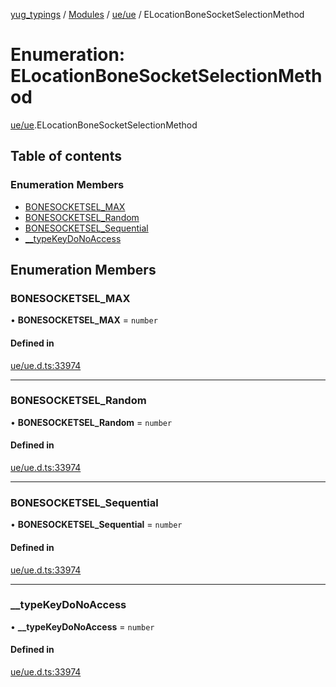 [yug_typings](../README.md) / [Modules](../modules.md) / [ue/ue](../modules/ue_ue.md) / ELocationBoneSocketSelectionMethod

# Enumeration: ELocationBoneSocketSelectionMethod

[ue/ue](../modules/ue_ue.md).ELocationBoneSocketSelectionMethod

## Table of contents

### Enumeration Members

- [BONESOCKETSEL\_MAX](ue_ue.ELocationBoneSocketSelectionMethod.md#bonesocketsel_max)
- [BONESOCKETSEL\_Random](ue_ue.ELocationBoneSocketSelectionMethod.md#bonesocketsel_random)
- [BONESOCKETSEL\_Sequential](ue_ue.ELocationBoneSocketSelectionMethod.md#bonesocketsel_sequential)
- [\_\_typeKeyDoNoAccess](ue_ue.ELocationBoneSocketSelectionMethod.md#__typekeydonoaccess)

## Enumeration Members

### BONESOCKETSEL\_MAX

• **BONESOCKETSEL\_MAX** = `number`

#### Defined in

[ue/ue.d.ts:33974](https://github.com/YugMetaverse/yug_typings/blob/b7d9b19/ue/ue.d.ts#L33974)

___

### BONESOCKETSEL\_Random

• **BONESOCKETSEL\_Random** = `number`

#### Defined in

[ue/ue.d.ts:33974](https://github.com/YugMetaverse/yug_typings/blob/b7d9b19/ue/ue.d.ts#L33974)

___

### BONESOCKETSEL\_Sequential

• **BONESOCKETSEL\_Sequential** = `number`

#### Defined in

[ue/ue.d.ts:33974](https://github.com/YugMetaverse/yug_typings/blob/b7d9b19/ue/ue.d.ts#L33974)

___

### \_\_typeKeyDoNoAccess

• **\_\_typeKeyDoNoAccess** = `number`

#### Defined in

[ue/ue.d.ts:33974](https://github.com/YugMetaverse/yug_typings/blob/b7d9b19/ue/ue.d.ts#L33974)
